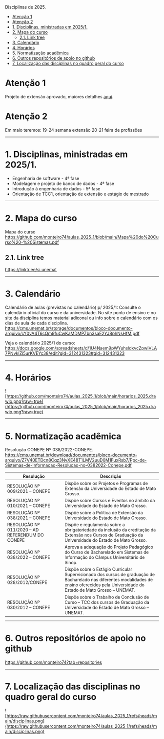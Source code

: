Disciplinas de 2025.


- [Atenção 1](#atenção-1)
- [Atenção 2](#atenção-2)
- [1. Disciplinas, ministradas em 2025/1.](#1-disciplinas-ministradas-em-20251)
- [2. Mapa do curso](#2-mapa-do-curso)
  - [2.1. Link tree](#21-link-tree)
- [3. Calendário](#3-calendário)
- [4. Horários](#4-horários)
- [5. Normatização acadêmica](#5-normatização-acadêmica)
- [6. Outros repositórios de apoio no github](#6-outros-repositórios-de-apoio-no-github)
- [7. Localização das disciplinas no quadro geral do curso](#7-localização-das-disciplinas-no-quadro-geral-do-curso)


# Atenção 1

Projeto de extensão aprovado, maiores detalhes [aqui](https://www.pontodeensino.com/projetos/isis).


# Atenção 2

Em maio teremos:
19-24 semana extensão
20-21 feira de profissões



---
# 1. Disciplinas, ministradas em 2025/1.

* Engenharia de software - 4ª fase
* Modelagem e projeto de banco de dados - 4ª fase
* Introdução à engenharia de dados - 5ª fase
* Orientação de TCC1, orientação de extensão e estágio de mestrado


---
# 2. Mapa do curso

Mapa do curso
https://github.com/monteiro74/aulas_2025_1/blob/main/Mapa%20do%20Curso%20-%20Sistemas.pdf


## 2.1. Link tree

https://linktr.ee/si.unemat

---
# 3. Calendário

Calendário de aulas (previstas no calendário) p/ 2025/1: Consulte o calendário oficial do curso e da universidade. No site ponto de ensino e no site da disciplina temos material adiconal ou info sobre o calendário com os dias de aula de cada disciplina.
https://cms.unemat.br/storage/documentos/bloco-documento-arquivo/cY0yA4T6cQm9fuCwKaMDMPZbn3saE2YJ8phNsHfM.pdf

Veja o calendário 2025/1 do curso:
https://docs.google.com/spreadsheets/d/1U4Naem9pWYuhsldxvcZpwIVLA7PNvkIZi5urKVEYc38/edit?gid=312431323#gid=312431323


---
# 4. Horários

![https://github.com/monteiro74/aulas_2025_1/blob/main/horarios_2025.drawio.png?raw=true](https://github.com/monteiro74/aulas_2025_1/blob/main/horarios_2025.drawio.png?raw=true)


---
# 5. Normatização acadêmica

Resolução CONEPE Nº 038/2022-CONEPE.
https://cms.unemat.br/download/documentos/bloco-documento-arquivo/Z7V40ETDcn8Cqz3NvXE48T1LMV2uuD0M1FuxRsb7/Ppc-de-Sistemas-de-Informacao-Resolucao-no-0382022-Conepe.pdf


| Resolução | Descrição |
|-----------|-----------|
| RESOLUÇÃO Nº 009/2021 – CONEPE | Dispõe sobre os Projetos e Programas de Extensão da Universidade do Estado de Mato Grosso.|
|RESOLUÇÃO Nº 010/2021 – CONEPE | Dispõe sobre Cursos e Eventos no âmbito da Universidade do Estado de Mato Grosso.|
|RESOLUÇÃO Nº 038/2021 – CONEPE | Dispõe sobre a Política de Extensão da Universidade do Estado de Mato Grosso.|
|RESOLUÇÃO Nº 011/2020 – AD REFERENDUM DO CONEPE | Dispõe e regulamenta sobre a obrigatoriedade da inclusão da creditação da Extensão nos Cursos de Graduação da Universidade do Estado de Mato Grosso.|
|RESOLUÇÃO Nº 038/2022 – CONEPE | Aprova a adequação do Projeto Pedagógico do Curso de Bacharelado em Sistemas de Informação do Câmpus Universitário de Sinop.|
|RESOLUÇÃO Nº 028/2012/CONEPE|Dispõe sobre o Estágio Curricular Supervisionado dos cursos de graduação de Bacharelado nas diferentes modalidades de ensino oferecidos pela Universidade do Estado de Mato Grosso – UNEMAT.|
|RESOLUÇÃO Nº 030/2012 – CONEPE | Dispõe sobre o Trabalho de Conclusão de Curso – TCC dos cursos de Graduação da Universidade do Estado de Mato Grosso – UNEMAT.|


---
# 6. Outros repositórios de apoio no github

https://github.com/monteiro74?tab=repositories


---
# 7. Localização das disciplinas no quadro geral do curso


![https://raw.githubusercontent.com/monteiro74/aulas_2025_1/refs/heads/main/disciplinas.png](https://raw.githubusercontent.com/monteiro74/aulas_2025_1/refs/heads/main/disciplinas.png)

